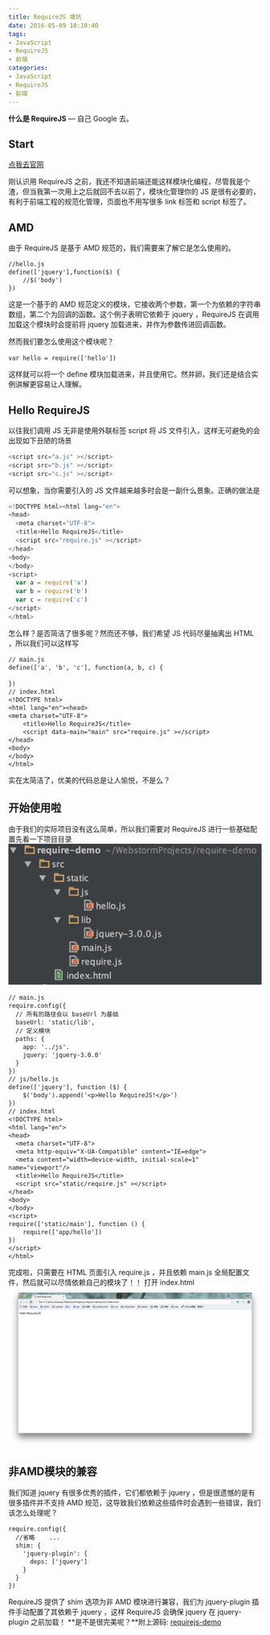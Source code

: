 ```yaml
---
title: RequireJS 填坑
date: 2016-05-09 10:10:40
tags:
- JavaScript
- RequireJS
- 前端
categories:
- JavaScript
- RequireJS
- 前端
---
```


**什么是 RequireJS** — 自己 Google 去。

## Start

[点我去官网](http://requirejs.org/)

刚认识用 RequireJS 之前，我还不知道前端还能这样模块化编程，尽管我是个渣，但当我第一次用上之后就回不去以前了，模块化管理你的 JS 是很有必要的，有利于前端工程的规范化管理，页面也不用写很多 link 标签和 script 标签了。

## AMD

由于 RequireJS 是基于 AMD 规范的，我们需要来了解它是怎么使用的。

```
//hello.js
define(['jquery'],function($) {
    //$('body')
})
```

这是一个基于的 AMD 规范定义的模块，它接收两个参数，第一个为依赖的字符串数组，第二个为回调的函数。这个例子表明它依赖于 jquery ，RequireJS 在调用加载这个模块时会提前将 jquery 加载进来，并作为参数传进回调函数。

然而我们要怎么使用这个模块呢？

`var hello = require(['hello'])`

这样就可以将一个 define 模块加载进来，并且使用它。然并卵，我们还是结合实例讲解更容易让人理解。

## Hello RequireJS

以往我们调用 JS 无非是使用外联标签 script 将 JS 文件引入，这样无可避免的会出现如下丑陋的场景

```javascript
<script src="a.js" ></script>
<script src="b.js" ></script>
<script src="c.js" ></script>
```

可以想象，当你需要引入的 JS 文件越来越多时会是一副什么景象。正确的做法是

```javascript
<!DOCTYPE html><html lang="en">
<head>
  <meta charset="UTF-8">
  <title>Hello RequireJS</title>
  <script src="require.js" ></script>
</head>
<body>
</body>
<script>
  var a = require('a')
  var b = require('b')
  var c = require('c')
</script>
</html>
```

怎么样？是否简洁了很多呢？然而还不够，我们希望 JS 代码尽量抽离出 HTML ，所以我们可以这样写

```
// main.js
define(['a', 'b', 'c'], function(a, b, c) {

})
// index.html
<!DOCTYPE html>
<html lang="en"><head>
<meta charset="UTF-8">
	<title>Hello RequireJS</title>
	<script data-main="main" src="require.js" ></script>
</head>
<body>
</body>
</html>
```

实在太简洁了，优美的代码总是让人愉悦，不是么？

## 开始使用啦

由于我们的实际项目没有这么简单，所以我们需要对 RequireJS 进行一些基础配置先看一下项目目录
[![project](/images/20160627REQUIREJS1.png)](https://jjandxa.github.io/images/20160627REQUIREJS1.png)

```
// main.js
require.config({
  // 所有的路径会以 baseUrl 为基础    
  baseUrl: 'static/lib',    
  // 定义模块    
  paths: {        
    app: '../js'.        
    jquery: 'jquery-3.0.0'    
  }
})
// js/hello.js
define(['jquery'], function ($) {    
	$('body').append('<p>Hello RequireJS!</p>')
})
// index.html
<!DOCTYPE html>
<html lang="en">
<head>
  <meta charset="UTF-8">
  <meta http-equiv="X-UA-Compatible" content="IE=edge">
  <meta content="width=device-width, initial-scale=1" name="viewport"/>
  <title>Hello RequireJS</title>
  <script src="static/require.js" ></script>
</head>
<body>
</body>
<script>
require(['static/main'], function () {
	require(['app/hello'])
})
</script>
</html>
```

完成啦，只需要在 HTML 页面引入 require.js ，并且依赖 main.js 全局配置文件，然后就可以尽情依赖自己的模块了！！
打开 index.html
[![index](/images/20160627REQUIREJS2.png)](https://jjandxa.github.io/images/20160627REQUIREJS2.png)

## 非AMD模块的兼容

我们知道 jquery 有很多优秀的插件，它们都依赖于 jquery ，但是很遗憾的是有很多插件并不支持 AMD 规范，这导致我们依赖这些插件时会遇到一些错误，我们该怎么处理呢？

```
require.config({    
  //省略    ...    
  shim: {        
    'jquery-plugin': {
      deps: ['jquery']
    }    
  }
})
```

RequireJS 提供了 shim 选项为非 AMD 模块进行兼容，我们为 jquery-plugin 插件手动配置了其依赖于 jquery ，这样 RequireJS 会确保 jquery 在 jquery-plugin 之前加载！
**是不是很完美呢？**附上源码:
[requirejs-demo](https://github.com/jjandxa/requirejs-demo)